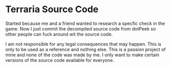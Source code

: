 # Terraria Source Code


Started because me and a friend wanted to research a specfic check in the game. Now I just commit the decompiled source code from dotPeek so other people can fuck around wit the source code.

I am not responsible for any legal consequences that may happen. This is only to be used as a reference and nothing else. This is a passion project of mine and none of the code was made by me. I only want to make certain versions of the source code available for everyone.
